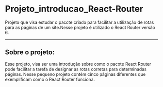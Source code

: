 # Projeto_introducao_React-Router
Projeto que visa estudar o pacote criado para facilitar a utilização de rotas para as páginas de um site.Nesse projeto é utilizado o React Router versão 6.

---

## Sobre o projeto:

Esse projeto, visa ser uma introdução sobre como o pacote React Router pode facilitar a tarefa de designar as rotas corretas para determinadas páginas. Nesse pequeno projeto contém cinco páginas diferentes que exemplificam como o React Router funciona.




